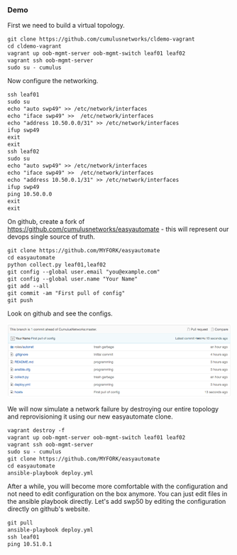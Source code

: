 



### Demo

First we need to build a virtual topology.

    git clone https://github.com/cumulusnetworks/cldemo-vagrant
    cd cldemo-vagrant
    vagrant up oob-mgmt-server oob-mgmt-switch leaf01 leaf02
    vagrant ssh oob-mgmt-server
    sudo su - cumulus

Now configure the networking.

    ssh leaf01
    sudo su
    echo "auto swp49" >> /etc/network/interfaces
    echo "iface swp49" >>  /etc/network/interfaces
    echo "address 10.50.0.0/31" >> /etc/network/interfaces
    ifup swp49
    exit
    exit
    ssh leaf02
    sudo su
    echo "auto swp49" >> /etc/network/interfaces
    echo "iface swp49" >>  /etc/network/interfaces
    echo "address 10.50.0.1/31" >> /etc/network/interfaces
    ifup swp49
    ping 10.50.0.0
    exit
    exit

On github, create a fork of https://github.com/cumulusnetworks/easyautomate -
this will represent our devops single source of truth.

    git clone https://github.com/MYFORK/easyautomate
    cd easyautomate
    python collect.py leaf01,leaf02
    git config --global user.email "you@example.com"
    git config --global user.name "Your Name"
    git add --all
    git commit -am "First pull of config"
    git push

Look on github and see the configs.

![img/fig1.png](img/fig1.png)


We will now simulate a network failure by destroying our entire topology and
reprovisioning it using our new easyautomate clone.

    vagrant destroy -f
    vagrant up oob-mgmt-server oob-mgmt-switch leaf01 leaf02
    vagrant ssh oob-mgmt-server
    sudo su - cumulus
    git clone https://github.com/MYFORK/easyautomate
    cd easyautomate
    ansible-playbook deploy.yml

After a while, you will become more comfortable with the configuration and not
need to edit configuration on the box anymore. You can just edit files in the
ansible playbook directly. Let's add swp50 by editing the configuration
directly on github's website.

    git pull
    ansible-playbook deploy.yml
    ssh leaf01
    ping 10.51.0.1
